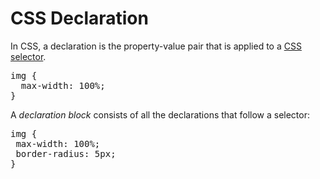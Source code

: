 # CSS Declaration

In CSS, a declaration is the property-value pair that is applied to a [CSS selector](#CSS/CSS_Selector).

<pre>
img {
  <span class="highlight">max-width: 100%;</span>
}
</pre>


A *declaration block* consists of all the declarations that follow a selector:

<pre>
img {
 <span class="highlight">max-width: 100%;</span>
 <span class="highlight">border-radius: 5px;</span>
}
</pre>